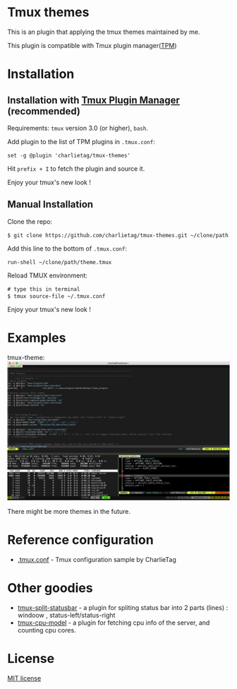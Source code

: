 # Tmux themes

This is an plugin that applying the tmux themes maintained by me.

This plugin is compatible with Tmux plugin manager([TPM](https://github.com/tmux-plugins/tpm))

# Installation
## Installation with [Tmux Plugin Manager](https://github.com/tmux-plugins/tpm) (recommended)

Requirements: `tmux` version 3.0 (or higher), `bash`.

Add plugin to the list of TPM plugins in `.tmux.conf`:

    set -g @plugin 'charlietag/tmux-themes'

Hit `prefix + I` to fetch the plugin and source it.

Enjoy your tmux's new look !

## Manual Installation

Clone the repo:

    $ git clone https://github.com/charlietag/tmux-themes.git ~/clone/path

Add this line to the bottom of `.tmux.conf`:

    run-shell ~/clone/path/theme.tmux

Reload TMUX environment:

    # type this in terminal
    $ tmux source-file ~/.tmux.conf

Enjoy your tmux's new look !


# Examples

tmux-theme:<br/>
![tmux-theme](/screenshots/tmux-theme.png)

There might be more themes in the future.

# Reference configuration

- [.tmux.conf](https://github.com/charlietag/os_preparation/blob/master/helpers_views/helper_env_user_base/user_home/.tmux.conf) - Tmux configuration sample by CharlieTag

# Other goodies

- [tmux-split-statusbar](https://github.com/charlietag/tmux-split-statusbar) - a plugin for spliting status bar into 2 parts (lines) : windoow , status-left/status-right
- [tmux-cpu-model](https://github.com/charlietag/tmux-cpu-model) - a plugin for fetching cpu info of the server, and counting cpu cores.

# License

[MIT license](https://opensource.org/licenses/MIT)
